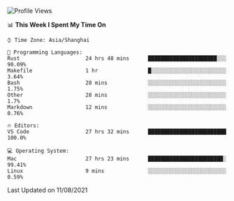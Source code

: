 <!--START_SECTION:waka-->
![Profile Views](http://img.shields.io/badge/Profile%20Views-4-blue)

📊 **This Week I Spent My Time On** 

```text
⌚︎ Time Zone: Asia/Shanghai

💬 Programming Languages: 
Rust                     24 hrs 48 mins      ██████████████████████░░░   90.09% 
Makefile                 1 hr                █░░░░░░░░░░░░░░░░░░░░░░░░   3.64% 
Bash                     28 mins             ░░░░░░░░░░░░░░░░░░░░░░░░░   1.75% 
Other                    28 mins             ░░░░░░░░░░░░░░░░░░░░░░░░░   1.7% 
Markdown                 12 mins             ░░░░░░░░░░░░░░░░░░░░░░░░░   0.76%

🔥 Editors: 
VS Code                  27 hrs 32 mins      █████████████████████████   100.0%

💻 Operating System: 
Mac                      27 hrs 23 mins      ████████████████████████░   99.41% 
Linux                    9 mins              ░░░░░░░░░░░░░░░░░░░░░░░░░   0.59%

```


 Last Updated on 11/08/2021
<!--END_SECTION:waka-->
